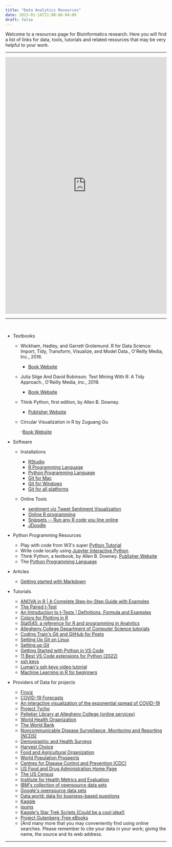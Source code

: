 ```yaml
---
title: "Data Analytics Resources"
date: 2023-01-16T21:00:00-04:00
draft: false
---
```


Welcome to a resources page for Bioinformatics research. Here you will find a list of links for data, tools, tutorials and related resources that may be very helpful to your work.

---

<iframe width='100%' height='800' src='https://rdrr.io/snippets/embed/' frameborder='0'></iframe>

---

<!-- add a line drop -->
<center>
&#x200B;
</center>

* Textbooks

  + Wickham, Hadley, and Garrett Grolemund. R for Data Science: Import, Tidy, Transform, Visualize, and Model Data., O'Reilly Media, Inc., 2016.

    - [Book Website](https://r4ds.had.co.nz/)

  + Julia Silge And David Robinson. Text Mining With R: A Tidy Approach., O'Reilly Media, Inc., 2019.

    - [Book Website](https://www.tidytextmining.com/)

  + Think Python, first edition, by Allen B. Downey.

    - [Publisher Website](https://greenteapress.com/wp/)

  + Circular Visualization in R by Zuguang Gu
  
    -[Book Website](https://jokergoo.github.io/circlize_book/book/introduction.html)

* Software

  + Installations

    - [RStudio](https://posit.co/)
    - [R Programming Language](https://cran.rstudio.com/)
    - [Python Programming Language](https://www.python.org/downloads/)
    - [Git for Mac](https://mac.github.com/)
    - [Git for Windows](https://windows.github.com/)
    - [Git for all platforms](https://git-scm.com/)

  + Online Tools
    - [sentiment viz Tweet Sentiment Visualization](https://www.csc2.ncsu.edu/faculty/healey/tweet_viz/tweet_app/)
    - [Online R programming](https://www.jdoodle.com/execute-r-online/)
    - [Snippets -- Run any R code you line online](https://rdrr.io/snippets/)
    - [JDoodle](https://www.jdoodle.com/execute-r-online/)

* Python Programming Resources

    - Play with code from W3's super [Python Tutorial](https://www.w3schools.com/python/)
    - Write code locally using [Jupyter Interactive Python](http://oliverbonhamcarter.com/live/).
    - Think Python, a textbook, by Allen B. Downey.
[Publisher Website](https://greenteapress.com/wp/)
    - The [Python Programming Language](https://www.python.org/downloads/)

* Articles

    - [Getting started with Markdown](https://www.markdownguide.org/getting-started/)

* Tutorials

    - [ANOVA in R | A Complete Step-by-Step Guide with Examples](https://www.scribbr.com/statistics/anova-in-r/)
    - [The Paired t-Test](https://www.jmp.com/en_us/statistics-knowledge-portal/t-test/paired-t-test.html)
    - [An Introduction to t-Tests | Definitions, Formula and Examples](https://www.scribbr.com/statistics/t-test/#frequently-asked-questions-about-t-tests)
    - [Colors for Plotting in R](https://thomasleeper.com/Rcourse/Tutorials/plotcolors.html)
    - [Stat545: a reference for R and programming in Analytics](https://stat545.com/)
    - [Allegheny College Department of Computer Science tutorials](https://www.youtube.com/playlist?list=PLsYZRXov75ZHSwWiCk0-jd1RcTuu_-zmD)
    - [Coding Train's Git and GitHub for Poets](https://www.youtube.com/playlist?list=PLRqwX-V7Uu6ZF9C0YMKuns9sLDzK6zoiV)
    - [Setting Up Git on Linux](https://www.digitalocean.com/community/tutorials/how-to-install-git-on-ubuntu-20-04)
    - [Setting up Git](https://swcarpentry.github.io/git-novice/02-setup/index.html)
    - [Getting Started with Python in VS Code](https://code.visualstudio.com/docs/python/python-tutorial)
    - [11 Best VS Code extensions for Python (2022)](https://towardsthecloud.com/best-vscode-extensions-python)
    - [ssh keys](https://www.ssh.com/ssh/keygen/)
    - [Luman's ssh keys video tutorial](https://www.youtube.com/watch?v=qEPjUGQFmzQ&list=PLsYZRXov75ZHSwWiCk0-jd1RcTuu_-zmD)
    - [Machine Learning in R for beginners](https://www.datacamp.com/tutorial/machine-learning-in-r)

* Providers of Data for projects

  + [Finviz](https://finviz.com/)
  + [COVID-19 Forecasts](https://www.cdc.gov/coronavirus/2019-ncov/science/forecasting/forecasting-us.html)
  + [An interactive visualization of the exponential spread of COVID-19](https://91-divoc.com/pages/covid-visualization/)
  + [Project Tycho](https://www.tycho.pitt.edu/)
  + [Pelletier Library at Allegheny College (online services)](https://allegheny.libguides.com/az.php)
  + [World Health Organization](http://www.who.int/)
  + [The World Bank](https://www.worldbank.org/)
  + [Noncommunicable Disease Surveillance, Monitoring and Reporting (NCDS)](https://www.who.int/ncds/surveillance/en/)
  + [Demographic and Health Surveys](https://dhsprogram.com/)
  + [Harvest Choice](https://harvestchoice.org/)
  + [Food and Agricultural Organization](http://www.fao.org/home/en/)
  + [World Population Prospects](https://population.un.org/wpp/)
  + [Centres for Disease Control and Prevention (CDC)](https://www.cdc.gov/)
  + [US Food and Drug Administration Home Page](https://www.fda.gov/)
  + [The US Census](https://www.census.gov)
  + [Institute for Health Metrics and Evaluation](www.healthdata.org/)
  + [IBM's collection of opensource data sets](https://developer.ibm.com/exchanges/data/)
  + [Google's opensource data sets](https://research.google/tools/datasets/)
  + [Data.world: data for business-based questions](https://data.world/)
  + [Kaggle](https://www.kaggle.com/)
  + [ipums](https://www.ipums.org/)
  + [Kaggle's Star Trek Scripts (Could be a cool idea!)](https://www.kaggle.com/gjbroughton/start-trek-scripts)
  + [Project Gutenberg: Free eBooks](https://www.gutenberg.org/)
  + [And many more that you may conveniently find using online searches. Please remember to cite your data in your work; giving the name, the source and its web address.

---